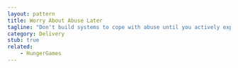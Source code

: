 ```yaml
---
layout: pattern
title: Worry About Abuse Later
tagline: "Don't build systems to cope with abuse until you actively experience it"
category: Delivery
stub: true
related:
    - HungerGames
---
```

